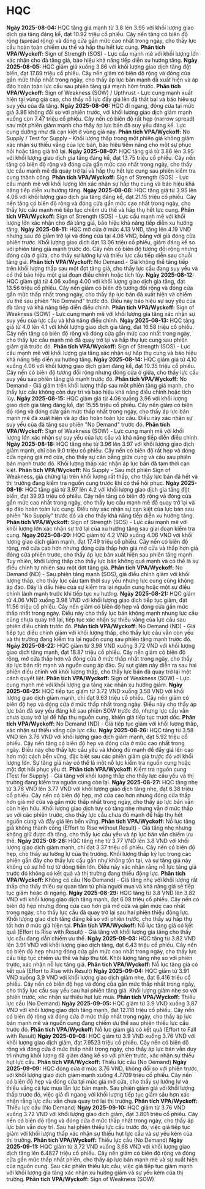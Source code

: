 # HQC

**Ngày 2025-08-04:** HQC tăng giá mạnh từ 3.8 lên 3.95 với khối lượng giao dịch gia tăng đáng kể, đạt 10.92 triệu cổ phiếu. Cây nến tăng có biên độ rộng (spread rộng) và đóng cửa gần mức cao nhất trong ngày, cho thấy lực cầu hoàn toàn chiếm ưu thế và hấp thụ hết lực cung. **Phân tích VPA/Wyckoff:** Sign of Strength (SOS) - Lực cầu mạnh mẽ với khối lượng lớn xác nhận cho đà tăng giá, báo hiệu khả năng tiếp diễn xu hướng tăng.
**Ngày 2025-08-05:** HQC giảm giá xuống 3.86 với khối lượng giao dịch tăng đột biến, đạt 17.69 triệu cổ phiếu. Cây nến giảm có biên độ rộng và đóng cửa gần mức thấp nhất trong ngày, cho thấy áp lực bán mạnh đã xuất hiện và áp đảo hoàn toàn lực cầu sau phiên tăng giá mạnh hôm trước. **Phân tích VPA/Wyckoff:** Sign of Weakness (SOW) / Upthrust - Lực cung mạnh xuất hiện tại vùng giá cao, cho thấy nỗ lực đẩy giá lên đã thất bại và báo hiệu sự suy yếu của đà tăng.
**Ngày 2025-08-06:** HQC đi ngang, đóng cửa tại mức giá 3.86 không đổi so với phiên trước, với khối lượng giao dịch giảm mạnh xuống còn 7.47 triệu cổ phiếu. Cây nến có biên độ rất hẹp (narrow spread) sau một phiên giảm mạnh cho thấy áp lực bán đã suy yếu đáng kể. Lực cung dường như đã cạn kiệt ở vùng giá này. **Phân tích VPA/Wyckoff:** No Supply / Test for Supply - Khối lượng thấp trong một phiên giá không giảm xác nhận sự thiếu vắng của lực bán, báo hiệu tiềm năng cho một sự phục hồi hoặc tăng giá trở lại.
**Ngày 2025-08-07:** HQC tăng giá từ 3.86 lên 3.95 với khối lượng giao dịch gia tăng đáng kể, đạt 13.75 triệu cổ phiếu. Cây nến tăng có biên độ rộng và đóng cửa gần mức cao nhất trong ngày, cho thấy lực cầu mạnh mẽ đã quay trở lại và hấp thụ hết lực cung sau phiên kiểm tra cung thành công. **Phân tích VPA/Wyckoff:** Sign of Strength (SOS) - Lực cầu mạnh mẽ với khối lượng lớn xác nhận sự hấp thụ cung và báo hiệu khả năng tiếp diễn xu hướng tăng.
**Ngày 2025-08-08:** HQC tăng giá từ 3.95 lên 4.06 với khối lượng giao dịch gia tăng đáng kể, đạt 21.15 triệu cổ phiếu. Cây nến tăng có biên độ rộng và đóng cửa gần mức cao nhất trong ngày, cho thấy lực cầu mạnh mẽ tiếp tục chiếm ưu thế và hấp thụ hết lực cung. **Phân tích VPA/Wyckoff:** Sign of Strength (SOS) - Lực cầu mạnh mẽ với khối lượng lớn xác nhận cho đà tăng giá, báo hiệu khả năng tiếp diễn xu hướng tăng.
**Ngày 2025-08-11:** HQC mở cửa ở mức 4.13 VND, tăng lên 4.19 VND nhưng sau đó giảm trở lại và đóng cửa tại 4.06 VND, bằng với giá đóng cửa phiên trước. Khối lượng giao dịch đạt 13.06 triệu cổ phiếu, giảm đáng kể so với phiên tăng giá mạnh trước đó. Cây nến có biên độ tương đối rộng nhưng đóng cửa ở giữa, cho thấy sự lưỡng lự và thiếu lực cầu tiếp diễn sau chuỗi tăng giá. **Phân tích VPA/Wyckoff:** No Demand - Giá không thể tăng tiếp trên khối lượng thấp sau một đợt tăng giá, cho thấy lực cầu đang suy yếu và có thể báo hiệu một giai đoạn điều chỉnh hoặc tích lũy.
**Ngày 2025-08-12:** HQC giảm giá từ 4.06 xuống 4.00 với khối lượng giao dịch gia tăng, đạt 13.56 triệu cổ phiếu. Cây nến giảm có biên độ tương đối rộng và đóng cửa gần mức thấp nhất trong ngày, cho thấy áp lực bán đã xuất hiện và chiếm ưu thế sau phiên "No Demand" trước đó. Điều này báo hiệu sự suy yếu của đà tăng và khả năng tiếp diễn điều chỉnh. **Phân tích VPA/Wyckoff:** Sign of Weakness (SOW) - Lực cung mạnh mẽ với khối lượng gia tăng xác nhận sự suy yếu của lực cầu và khả năng điều chỉnh.
**Ngày 2025-08-13:** HQC tăng giá từ 4.0 lên 4.1 với khối lượng giao dịch gia tăng, đạt 16.58 triệu cổ phiếu. Cây nến tăng có biên độ rộng và đóng cửa gần mức cao nhất trong ngày, cho thấy lực cầu mạnh mẽ đã quay trở lại và hấp thụ lực cung sau phiên giảm giá trước đó. **Phân tích VPA/Wyckoff:** Sign of Strength (SOS) - Lực cầu mạnh mẽ với khối lượng gia tăng xác nhận sự hấp thụ cung và báo hiệu khả năng tiếp diễn xu hướng tăng.
**Ngày 2025-08-14:** HQC giảm giá từ 4.10 xuống 4.06 với khối lượng giao dịch giảm đáng kể, đạt 10.35 triệu cổ phiếu. Cây nến có biên độ tương đối rộng nhưng đóng cửa ở giữa, cho thấy lực cầu suy yếu sau phiên tăng giá mạnh trước đó. **Phân tích VPA/Wyckoff:** No Demand - Giá giảm trên khối lượng thấp sau một phiên tăng giá mạnh, cho thấy lực cầu không còn duy trì và báo hiệu khả năng điều chỉnh hoặc tích lũy.
**Ngày 2025-08-15:** HQC giảm giá từ 4.06 xuống 3.96 với khối lượng giao dịch gia tăng đáng kể, đạt 15.55 triệu cổ phiếu. Cây nến giảm có biên độ rộng và đóng cửa gần mức thấp nhất trong ngày, cho thấy áp lực bán mạnh mẽ đã xuất hiện và áp đảo hoàn toàn lực cầu. Điều này xác nhận sự suy yếu của đà tăng sau phiên "No Demand" trước đó. **Phân tích VPA/Wyckoff:** Sign of Weakness (SOW) - Lực cung mạnh mẽ với khối lượng lớn xác nhận sự suy yếu của lực cầu và khả năng tiếp diễn điều chỉnh.
**Ngày 2025-08-18:** HQC tăng nhẹ từ 3.96 lên 3.97 với khối lượng giao dịch giảm mạnh, chỉ còn 9.0 triệu cổ phiếu. Cây nến có biên độ rất hẹp và đóng cửa ngang giá mở cửa, cho thấy sự cân bằng giữa cung và cầu sau phiên bán mạnh trước đó. Khối lượng thấp xác nhận áp lực bán đã tạm thời cạn kiệt. **Phân tích VPA/Wyckoff:** No Supply - Sau một phiên Sign of Weakness, giá chững lại trên khối lượng rất thấp, cho thấy lực bán đã hết và thị trường đang kiểm tra nguồn cung trước khi có thể hồi phục.
**Ngày 2025-08-19:** HQC tăng giá từ 3.97 lên 4.2 với khối lượng giao dịch gia tăng đột biến, đạt 39.93 triệu cổ phiếu. Cây nến tăng có biên độ rộng và đóng cửa gần mức cao nhất trong ngày, cho thấy lực cầu mạnh mẽ đã quay trở lại và áp đảo hoàn toàn lực cung. Điều này xác nhận sự cạn kiệt của lực bán sau phiên "No Supply" trước đó và cho thấy khả năng tiếp diễn xu hướng tăng. **Phân tích VPA/Wyckoff:** Sign of Strength (SOS) - Lực cầu mạnh mẽ với khối lượng lớn xác nhận sự trở lại của xu hướng tăng sau giai đoạn kiểm tra cung.
**Ngày 2025-08-20:** HQC giảm từ 4.2 VND xuống 4.06 VND với khối lượng giao dịch giảm mạnh, đạt 17.49 triệu cổ phiếu. Cây nến có biên độ rộng, mở cửa cao hơn nhưng đóng cửa thấp hơn giá mở cửa và thấp hơn giá đóng cửa phiên trước, cho thấy áp lực bán xuất hiện sau phiên tăng mạnh. Tuy nhiên, khối lượng thấp cho thấy lực bán không quá mạnh và có thể là sự điều chỉnh tự nhiên sau một đợt tăng giá. **Phân tích VPA/Wyckoff:** No Demand (ND) - Sau phiên tăng mạnh (SOS), giá điều chỉnh giảm với khối lượng thấp, cho thấy lực cầu tạm thời suy yếu nhưng lực cung cũng không áp đảo. Đây là dấu hiệu của sự kiểm tra lại nguồn cung hoặc một sự điều chỉnh lành mạnh trước khi tiếp tục xu hướng.
**Ngày 2025-08-21:** HQC giảm từ 4.06 VND xuống 3.98 VND với khối lượng giao dịch tiếp tục giảm, đạt 11.56 triệu cổ phiếu. Cây nến giảm có biên độ hẹp và đóng cửa gần mức thấp nhất trong ngày. Điều này cho thấy lực bán không mạnh nhưng lực cầu cũng chưa quay trở lại, tiếp tục xác nhận sự thiếu vắng của lực cầu sau phiên điều chỉnh trước đó. **Phân tích VPA/Wyckoff:** No Demand (ND) - Giá tiếp tục điều chỉnh giảm với khối lượng thấp, cho thấy lực cầu vẫn còn yếu và thị trường đang kiểm tra lại nguồn cung sau phiên tăng mạnh trước đó.
**Ngày 2025-08-22:** HQC giảm từ 3.98 VND xuống 3.72 VND với khối lượng giao dịch tăng mạnh, đạt 18.87 triệu cổ phiếu. Cây nến giảm có biên độ rộng, mở cửa thấp hơn và đóng cửa ở mức thấp nhất trong ngày, cho thấy áp lực bán rất mạnh và nguồn cung áp đảo. Sự sụt giảm này diễn ra sau hai phiên điều chỉnh với khối lượng thấp, cho thấy lực bán đã quay trở lại một cách quyết liệt. **Phân tích VPA/Wyckoff:** Sign of Weakness (SOW) - Lực cung mạnh mẽ với khối lượng gia tăng xác nhận xu hướng giảm.
**Ngày 2025-08-25:** HQC tiếp tục giảm từ 3.72 VND xuống 3.58 VND với khối lượng giao dịch giảm mạnh, chỉ đạt 9.63 triệu cổ phiếu. Cây nến giảm có biên độ hẹp và đóng cửa ở mức thấp nhất trong ngày. Điều này cho thấy áp lực bán đã suy yếu đáng kể sau phiên SOW trước đó, nhưng lực cầu vẫn chưa quay trở lại để hấp thụ nguồn cung, khiến giá tiếp tục trượt dốc. **Phân tích VPA/Wyckoff:** No Demand (ND) - Giá tiếp tục giảm với khối lượng thấp, xác nhận sự thiếu vắng của lực cầu.
**Ngày 2025-08-26:** HQC tăng từ 3.58 VND lên 3.76 VND với khối lượng giao dịch giảm mạnh, đạt 5.92 triệu cổ phiếu. Cây nến tăng có biên độ hẹp và đóng cửa ở mức cao nhất trong ngày. Điều này cho thấy lực cầu yếu và không đủ mạnh để đẩy giá lên cao hơn một cách bền vững, đặc biệt sau các phiên giảm giá trước đó với khối lượng lớn. Sự tăng giá này có thể là một nỗ lực kiểm tra nguồn cung hoặc một đợt hồi phục yếu ớt. **Phân tích VPA/Wyckoff:** Kiểm tra nguồn cung (Test for Supply) - Giá tăng với khối lượng thấp cho thấy lực cầu yếu và thị trường đang kiểm tra nguồn cung còn lại.
**Ngày 2025-08-27:** HQC tăng nhẹ từ 3.76 VND lên 3.77 VND với khối lượng giao dịch tăng nhẹ, đạt 6.38 triệu cổ phiếu. Cây nến có biên độ hẹp, mở cửa cao hơn nhưng đóng cửa thấp hơn giá mở cửa và gần mức thấp nhất trong ngày, cho thấy áp lực bán vẫn còn hiện hữu. Khối lượng giao dịch tuy có tăng nhẹ nhưng vẫn ở mức thấp so với các phiên trước, cho thấy lực cầu chưa đủ mạnh để hấp thụ hết nguồn cung và đẩy giá lên bền vững. **Phân tích VPA/Wyckoff:** Nỗ lực tăng giá không thành công (Effort to Rise without Result) - Giá tăng nhẹ nhưng không giữ được đà tăng, cho thấy lực cầu yếu và áp lực bán vẫn chiếm ưu thế.
**Ngày 2025-08-28:** HQC tăng nhẹ từ 3.77 VND lên 3.8 VND với khối lượng giao dịch giảm mạnh, chỉ đạt 3.37 triệu cổ phiếu. Cây nến có biên độ hẹp, cho thấy sự lưỡng lự của thị trường. Khối lượng thấp kỷ lục trong các phiên gần đây cho thấy lực cầu gần như không tồn tại, và sự tăng giá này không có sự hỗ trợ từ dòng tiền lớn. Điều này xác nhận rằng nỗ lực tăng giá trước đó không có kết quả và thị trường đang thiếu động lực. **Phân tích VPA/Wyckoff:** Không có cầu (No Demand) - Giá tăng nhẹ với khối lượng rất thấp cho thấy thiếu sự quan tâm từ phía người mua và khả năng giá sẽ tiếp tục giảm hoặc đi ngang.
**Ngày 2025-08-29:** HQC tăng từ 3.8 VND lên 3.82 VND với khối lượng giao dịch tăng mạnh, đạt 6.08 triệu cổ phiếu. Cây nến có biên độ hẹp nhưng đóng cửa cao hơn giá mở cửa và gần mức cao nhất trong ngày, cho thấy lực cầu đã quay trở lại sau hai phiên thiếu động lực. Khối lượng giao dịch tăng đáng kể so với phiên trước, cho thấy sự hấp thụ tốt hơn ở mức giá hiện tại. **Phân tích VPA/Wyckoff:** Nỗ lực tăng giá có kết quả (Effort to Rise with Result) - Giá tăng với khối lượng gia tăng cho thấy lực cầu đang dần chiếm ưu thế.
**Ngày 2025-09-03:** HQC tăng từ 3.82 VND lên 3.91 VND với khối lượng giao dịch tăng, đạt 6.43 triệu cổ phiếu. Cây nến có biên độ hẹp nhưng đóng cửa gần mức cao nhất trong ngày, cho thấy lực cầu tiếp tục chiếm ưu thế và hấp thụ tốt. Khối lượng tăng nhẹ so với phiên trước, xác nhận nỗ lực tăng giá. **Phân tích VPA/Wyckoff:** Nỗ lực tăng giá có kết quả (Effort to Rise with Result)
**Ngày 2025-09-04:** HQC giảm từ 3.91 VND xuống 3.9 VND với khối lượng giao dịch giảm nhẹ, đạt 6.416 triệu cổ phiếu. Cây nến có biên độ hẹp và đóng cửa gần mức thấp nhất trong ngày, cho thấy lực cầu suy yếu sau hai phiên tăng giá. Khối lượng giảm nhẹ so với phiên trước, xác nhận sự thiếu hụt lực mua. **Phân tích VPA/Wyckoff:** Thiếu lực cầu (No Demand)
**Ngày 2025-09-05:** HQC giảm từ 3.9 VND xuống 3.87 VND với khối lượng giao dịch tăng mạnh, đạt 12.118 triệu cổ phiếu. Cây nến có biên độ rộng và đóng cửa ở mức thấp nhất trong ngày, cho thấy áp lực bán mạnh mẽ và nguồn cung đang chiếm ưu thế sau phiên thiếu lực cầu trước đó. **Phân tích VPA/Wyckoff:** Nỗ lực giảm giá có kết quả (Effort to Fall with Result)
**Ngày 2025-09-08:** HQC giảm từ 3.9 VND xuống 3.76 VND với khối lượng giao dịch giảm, đạt 7.9523 triệu cổ phiếu. Cây nến có biên độ rộng và đóng cửa ở mức thấp nhất trong ngày, cho thấy áp lực bán vẫn duy trì nhưng khối lượng đã giảm đáng kể so với phiên trước, xác nhận sự thiếu hụt lực cầu. **Phân tích VPA/Wyckoff:** Thiếu lực cầu (No Demand)
**Ngày 2025-09-09:** HQC đóng cửa ở mức 3.76 VND, không đổi so với phiên trước, với khối lượng giao dịch giảm mạnh xuống 4.7709 triệu cổ phiếu. Cây nến có biên độ hẹp và đóng cửa tại mức giá mở cửa, cho thấy sự lưỡng lự và thiếu vắng cả lực mua lẫn lực bán mạnh. Sau phiên giảm giá với khối lượng thấp trước đó, việc giá đi ngang với khối lượng tiếp tục giảm sâu hơn xác nhận rằng lực cầu vẫn chưa quay trở lại thị trường. **Phân tích VPA/Wyckoff:** Thiếu lực cầu (No Demand)
**Ngày 2025-09-10:** HQC giảm từ 3.76 VND xuống 3.72 VND với khối lượng giao dịch giảm, đạt 3.801 triệu cổ phiếu. Cây nến có biên độ rộng và đóng cửa ở mức thấp nhất trong ngày, cho thấy áp lực bán vẫn duy trì. Sau hai phiên thiếu lực cầu trước đó, việc giá tiếp tục giảm với khối lượng thấp xác nhận sự thiếu hụt lực cầu và sự yếu kém của thị trường. **Phân tích VPA/Wyckoff:** Thiếu lực cầu (No Demand)
**Ngày 2025-09-11:** HQC giảm từ 3.72 VND xuống 3.68 VND với khối lượng giao dịch tăng lên 6.4827 triệu cổ phiếu. Cây nến giảm có biên độ rộng và đóng cửa gần mức thấp nhất phiên, cho thấy áp lực bán mạnh mẽ và sự xuất hiện của nguồn cung. Sau các phiên thiếu lực cầu, việc giá tiếp tục giảm mạnh với khối lượng gia tăng xác nhận xu hướng giảm và sự yếu kém của thị trường. **Phân tích VPA/Wyckoff:** Sign of Weakness (SOW)
